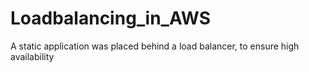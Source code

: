 # Loadbalancing_in_AWS
A static application was placed behind a load balancer, to ensure high availability
